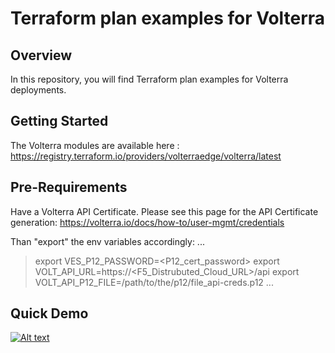# Terraform plan examples for Volterra

## Overview
In this repository, you will find Terraform plan examples for Volterra deployments.

## Getting Started
The Volterra modules are available here : https://registry.terraform.io/providers/volterraedge/volterra/latest

## Pre-Requirements
Have a Volterra API Certificate. Please see this page for the API Certificate generation: https://volterra.io/docs/how-to/user-mgmt/credentials

Than "export" the env variables accordingly:
...
> export VES_P12_PASSWORD=<P12_cert_password>
> export VOLT_API_URL=https://<F5_Distrubuted_Cloud_URL>/api
> export VOLT_API_P12_FILE=/path/to/the/p12/file_api-creds.p12
...

## Quick Demo

[![Alt text](https://img.youtube.com/vi/M2TGAFAbsSc/0.jpg)](https://www.youtube.com/watch?v=M2TGAFAbsSc)


